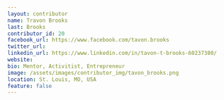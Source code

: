 ```yaml
---
layout: contributor
name: Travon Brooks
last: Brooks
contributor_id: 20
facebook_url: https://www.facebook.com/tavon.brooks
twitter_url: 
linkedin_url: https://www.linkedin.com/in/tavon-t-brooks-60237380/
website: 
bio: Mentor, Activitist, Entrepreneur
image: /assets/images/contributor_img/tavon_brooks.png
location: St. Louis, MO, USA
feature: false
---
```


